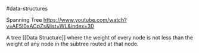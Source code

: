 #data-structures 

Spanning Tree
https://www.youtube.com/watch?v=AE5I0xACpZs&list=WL&index=30


A tree [[Data Structure]] where the weight of every node is not less than the weight of any node in the subtree routed at that node.